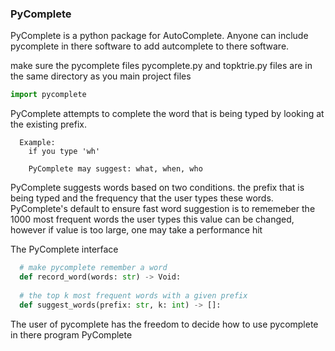 ### PyComplete 

PyComplete is a python package for AutoComplete.
Anyone can include pycomplete in there software to add autcomplete to there software. 

make sure the pycomplete files pycomplete.py and topktrie.py files are in the same directory as you main project files
```python 
import pycomplete
```

PyComplete attempts to complete the word that is being typed by looking at the existing prefix. 
```
  Example: 
    if you type 'wh'

    PyComplete may suggest: what, when, who 

```

PyComplete suggests words based on two conditions. the prefix that is being typed and the frequency that the user
types these words. PyComplete's default to ensure fast word suggestion is to rememeber the 1000 most frequent words the user types
this value can be changed, however if value is too large, one may take a performance hit


The PyComplete interface 
```python 
  # make pycomplete remember a word
  def record_word(words: str) -> Void:
  
  # the top k most frequent words with a given prefix
  def suggest_words(prefix: str, k: int) -> []:
```
The user of pycomplete has the freedom to decide how to use pycomplete in there program 
PyComplete
